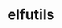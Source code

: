 ---
title: "elfutils"
layout: cache
categories: [package, v0.19]
meta: {"versions": ["0.188"], "compilers": ["gcc@=11.1.0", "gcc@=7.3.1", "gcc@=7.5.0", "oneapi@=2022.1.0"], "oss": ["amzn2", "ubuntu18.04", "ubuntu20.04"], "platforms": ["linux"], "targets": ["aarch64", "neoverse_n1", "x86_64", "x86_64_v3"], "stacks": ["e4s", "e4s-oneapi", "radiuss", "radiuss-aws", "radiuss-aws-aarch64", "tutorial"], "num_specs": 7, "num_specs_by_stack": {"radiuss-aws-aarch64": 2, "radiuss-aws": 1, "tutorial": 1, "radiuss": 1, "e4s": 2, "e4s-oneapi": 1}}
spec_details: [{"hash": "uftvmckuwf5n3gvmzyhnsrdfvqp4toym", "compiler": "gcc@=7.3.1", "versions": ["0.188"], "os": "amzn2", "platform": "linux", "target": "aarch64", "variants": ["build_system=autotools", "~bzip2", "~debuginfod", "+nls", "~xz", "~zstd"], "stacks": ["radiuss-aws-aarch64"], "size": "-", "tarball": "https://binaries.spack.io/releases/v0.19/build_cache/linux-amzn2-aarch64/gcc-7.3.1/elfutils-0.188/linux-amzn2-aarch64-gcc-7.3.1-elfutils-0.188-uftvmckuwf5n3gvmzyhnsrdfvqp4toym.spack"}, {"hash": "eaa5olhzqtwryqw7tl23zfwa4u3rzdq2", "compiler": "gcc@=7.3.1", "versions": ["0.188"], "os": "amzn2", "platform": "linux", "target": "neoverse_n1", "variants": ["build_system=autotools", "~bzip2", "~debuginfod", "+nls", "~xz", "~zstd"], "stacks": ["radiuss-aws-aarch64"], "size": "-", "tarball": "https://binaries.spack.io/releases/v0.19/build_cache/linux-amzn2-neoverse_n1/gcc-7.3.1/elfutils-0.188/linux-amzn2-neoverse_n1-gcc-7.3.1-elfutils-0.188-eaa5olhzqtwryqw7tl23zfwa4u3rzdq2.spack"}, {"hash": "vx5fuzdoj6zjynlvwsnnmijw2q5flv5i", "compiler": "gcc@=7.3.1", "versions": ["0.188"], "os": "amzn2", "platform": "linux", "target": "x86_64_v3", "variants": ["build_system=autotools", "~bzip2", "~debuginfod", "+nls", "~xz", "~zstd"], "stacks": ["radiuss-aws"], "size": "-", "tarball": "https://binaries.spack.io/releases/v0.19/build_cache/linux-amzn2-x86_64_v3/gcc-7.3.1/elfutils-0.188/linux-amzn2-x86_64_v3-gcc-7.3.1-elfutils-0.188-vx5fuzdoj6zjynlvwsnnmijw2q5flv5i.spack"}, {"hash": "6zgpdw77llwjihnyt6aub2eji4oncol7", "compiler": "gcc@=7.5.0", "versions": ["0.188"], "os": "ubuntu18.04", "platform": "linux", "target": "x86_64", "variants": ["build_system=autotools", "~bzip2", "~debuginfod", "+nls", "~xz", "~zstd"], "stacks": ["tutorial", "radiuss"], "size": "-", "tarball": "https://binaries.spack.io/releases/v0.19/build_cache/linux-ubuntu18.04-x86_64/gcc-7.5.0/elfutils-0.188/linux-ubuntu18.04-x86_64-gcc-7.5.0-elfutils-0.188-6zgpdw77llwjihnyt6aub2eji4oncol7.spack"}, {"hash": "kkrqikusg5hxl5k5rgk7ibsjybogt3sh", "compiler": "gcc@=11.1.0", "versions": ["0.188"], "os": "ubuntu20.04", "platform": "linux", "target": "x86_64", "variants": ["build_system=autotools", "+bzip2", "~debuginfod", "~nls", "+xz", "~zstd"], "stacks": ["e4s"], "size": "-", "tarball": "https://binaries.spack.io/releases/v0.19/build_cache/linux-ubuntu20.04-x86_64/gcc-11.1.0/elfutils-0.188/linux-ubuntu20.04-x86_64-gcc-11.1.0-elfutils-0.188-kkrqikusg5hxl5k5rgk7ibsjybogt3sh.spack"}, {"hash": "cshxqbkqfyuue6eeusxgrkerbnyeiwuy", "compiler": "gcc@=11.1.0", "versions": ["0.188"], "os": "ubuntu20.04", "platform": "linux", "target": "x86_64", "variants": ["build_system=autotools", "+bzip2", "~debuginfod", "~nls", "+xz", "~zstd"], "stacks": ["e4s"], "size": "-", "tarball": "https://binaries.spack.io/releases/v0.19/build_cache/linux-ubuntu20.04-x86_64/gcc-11.1.0/elfutils-0.188/linux-ubuntu20.04-x86_64-gcc-11.1.0-elfutils-0.188-cshxqbkqfyuue6eeusxgrkerbnyeiwuy.spack"}, {"hash": "6gtbswo37dgxufbqrudjfh5ph7odhlyo", "compiler": "oneapi@=2022.1.0", "versions": ["0.188"], "os": "ubuntu20.04", "platform": "linux", "target": "x86_64", "variants": ["build_system=autotools", "+bzip2", "~debuginfod", "~nls", "+xz", "~zstd"], "stacks": ["e4s-oneapi"], "size": "-", "tarball": "https://binaries.spack.io/releases/v0.19/build_cache/linux-ubuntu20.04-x86_64/oneapi-2022.1.0/elfutils-0.188/linux-ubuntu20.04-x86_64-oneapi-2022.1.0-elfutils-0.188-6gtbswo37dgxufbqrudjfh5ph7odhlyo.spack"}]
---